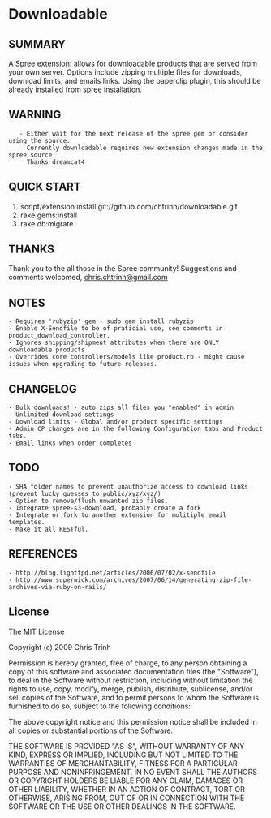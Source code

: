 # Downloadable

## SUMMARY
A Spree extension: allows for downloadable products that are served from your own server. 
Options include zipping multiple files for downloads, download limits, and emails links. 
Using the paperclip plugin, this should be already installed from spree installation. 

## WARNING
       - Either wait for the next release of the spree gem or consider using the source. 
         Currently downloadable requires new extension changes made in the spree source.
         Thanks dreamcat4

## QUICK START
1. script/extension install git://github.com/chtrinh/downloadable.git
2. rake gems:install
3. rake db:migrate

## THANKS
Thank you to the all those in the Spree community! 
Suggestions and comments welcomed, chris.chtrinh@gmail.com

## NOTES
	- Requires 'rubyzip' gem - sudo gem install rubyzip
	- Enable X-Sendfile to be of praticial use, see comments in product_download_controller.
	- Ignores shipping/shipment attributes when there are ONLY downloadable products
	- Overrides core controllers/models like product.rb - might cause issues when upgrading to future releases.
	
## CHANGELOG
	- Bulk downloads! - auto zips all files you "enabled" in admin
	- Unlimited download settings
	- Download limits - Global and/or product specific settings
	- Admin CP changes are in the following Configuration tabs and Product tabs. 
	- Email links when order completes 

## TODO
	- SHA folder names to prevent unauthorize access to download links (prevent lucky guesses to public/xyz/xyz/)
	- Option to remove/flush unwanted zip files. 
	- Integrate spree-s3-download, probably create a fork
	- Integrate or fork to another extension for mulitiple email templates. 
	- Make it all RESTful. 
	
## REFERENCES
	- http://blog.lighttpd.net/articles/2006/07/02/x-sendfile
	- http://www.superwick.com/archives/2007/06/14/generating-zip-file-archives-via-ruby-on-rails/

## License

The MIT License

Copyright (c) 2009 Chris Trinh

Permission is hereby granted, free of charge, to any person obtaining a copy
of this software and associated documentation files (the "Software"), to deal
in the Software without restriction, including without limitation the rights
to use, copy, modify, merge, publish, distribute, sublicense, and/or sell
copies of the Software, and to permit persons to whom the Software is
furnished to do so, subject to the following conditions:

The above copyright notice and this permission notice shall be included in
all copies or substantial portions of the Software.

THE SOFTWARE IS PROVIDED "AS IS", WITHOUT WARRANTY OF ANY KIND, EXPRESS OR
IMPLIED, INCLUDING BUT NOT LIMITED TO THE WARRANTIES OF MERCHANTABILITY,
FITNESS FOR A PARTICULAR PURPOSE AND NONINFRINGEMENT. IN NO EVENT SHALL THE
AUTHORS OR COPYRIGHT HOLDERS BE LIABLE FOR ANY CLAIM, DAMAGES OR OTHER
LIABILITY, WHETHER IN AN ACTION OF CONTRACT, TORT OR OTHERWISE, ARISING FROM,
OUT OF OR IN CONNECTION WITH THE SOFTWARE OR THE USE OR OTHER DEALINGS IN
THE SOFTWARE.
